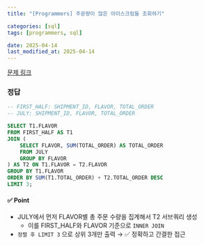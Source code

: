 ```yaml
---
title: "[Programmers] 주문량이 많은 아이스크림들 조회하기"

categories: [sql]
tags: [programmers, sql]

date: 2025-04-14
last_modified_at: 2025-04-14
---
```

[문제 링크](https://school.programmers.co.kr/learn/courses/30/lessons/133027)

### 정답
```sql
-- FIRST_HALF: SHIPMENT_ID, FLAVOR, TOTAL_ORDER
-- JULY: SHIPMENT_ID, FLAVOR, TOTAL_ORDER

SELECT T1.FLAVOR
FROM FIRST_HALF AS T1
JOIN (
    SELECT FLAVOR, SUM(TOTAL_ORDER) AS TOTAL_ORDER
    FROM JULY
    GROUP BY FLAVOR
) AS T2 ON T1.FLAVOR = T2.FLAVOR
GROUP BY T1.FLAVOR
ORDER BY SUM(T1.TOTAL_ORDER) + T2.TOTAL_ORDER DESC
LIMIT 3;

```

#### ✅ Point
- JULY에서 먼저 FLAVOR별 총 주문 수량을 집계해서 T2 서브쿼리 생성
    - 이를 FIRST_HALF와 FLAVOR 기준으로 `INNER JOIN`
- `정렬 후 LIMIT 3` 으로 상위 3개만 출력 → ✅ 정확하고 간결한 접근

